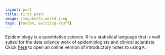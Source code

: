 ```yaml
---
layout: post
title: First post!
image: /img/hello_world.jpeg
tags: [random, exciting-stuff]
---
```


Epidemiology is a quantitative science. R is a statistical language that is well suited for the data science work of epidemiologists and clinical scientists. Ckick [here](https://github.com/brophyj/brophyj.github.io/blob/master/book/index.html) to open an online version of introductory notes to using `R`.
